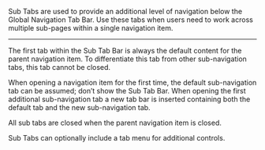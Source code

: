 Sub Tabs are used to provide an additional level of navigation below the Global Navigation Tab Bar. Use these tabs when users need to work across multiple sub-pages within a single navigation item.

----

The first tab within the Sub Tab Bar is always the default content for the parent navigation item. To differentiate this tab from other sub-navigation tabs, this tab cannot be closed.

When opening a navigation item for the first time, the default sub-navigation tab can be assumed; don’t show the Sub Tab Bar.
When opening the first additional sub-navigation tab a new tab bar is inserted containing both the default tab and the new sub-navigation tab.

All sub tabs are closed when the parent navigation item is closed.

Sub Tabs can optionally include a tab menu for additional controls.